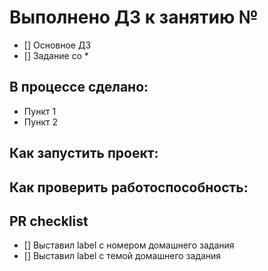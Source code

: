 # Выполнено ДЗ к занятию №

* [] Основное ДЗ
* [] Задание со *

## В процессе сделано:
* Пункт 1
* Пункт 2

## Как запустить проект:


## Как проверить работоспособность:


## PR checklist
* [] Выставил label с номером домашнего задания
* [] Выставил label с темой домашнего задания